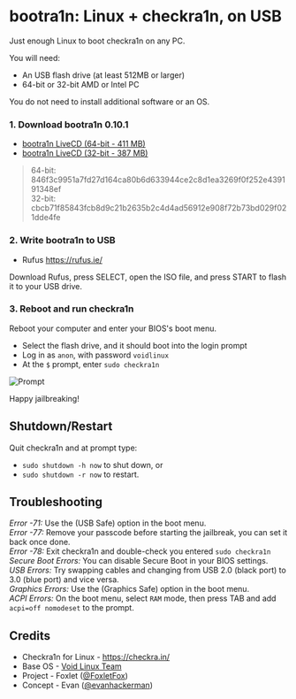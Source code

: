 bootra1n: Linux + checkra1n, on USB
===================================
Just enough Linux to boot checkra1n on any PC.

You will need:
- An USB flash drive (at least 512MB or larger)
- 64-bit or 32-bit AMD or Intel PC

You do not need to install additional software or an OS.

### 1. Download bootra1n 0.10.1
- [bootra1n LiveCD (64-bit - 411 MB)](https://github.com/foxlet/bootra1n/releases/download/0.10.1/bootra1n-x86_64-0.10.1-20200408.iso)
- [bootra1n LiveCD (32-bit - 387 MB)](https://github.com/foxlet/bootra1n/releases/download/0.10.1/bootra1n-i686-0.10.1-20200408.iso)
> 64-bit: 846f3c9951a7fd27d164ca80b6d633944ce2c8d1ea3269f0f252e439191348ef   
> 32-bit: cbcb71f85843fcb8d9c21b2635b2c4d4ad56912e908f72b73bd029f021dde4fe

### 2. Write bootra1n to USB
- Rufus https://rufus.ie/

Download Rufus, press SELECT, open the ISO file, and press START to flash it to your USB drive.

### 3. Reboot and run checkra1n
Reboot your computer and enter your BIOS's boot menu.

- Select the flash drive, and it should boot into the login prompt
- Log in as `anon`, with password `voidlinux`
- At the `$` prompt, enter `sudo checkra1n`

![Prompt](https://i.imgur.com/MmqUBUJ.png)

Happy jailbreaking!

## Shutdown/Restart
Quit checkra1n and at prompt type:
- `sudo shutdown -h now` to shut down, or
- `sudo shutdown -r now` to restart.

## Troubleshooting
*Error -71:* Use the (USB Safe) option in the boot menu.  
*Error -77:* Remove your passcode before starting the jailbreak, you can set it back once done.  
*Error -78:* Exit checkra1n and double-check you entered `sudo checkra1n`  
*Secure Boot Errors:* You can disable Secure Boot in your BIOS settings.  
*USB Errors:* Try swapping cables and changing from USB 2.0 (black port) to 3.0 (blue port) and vice versa.  
*Graphics Errors:* Use the (Graphics Safe) option in the boot menu.  
*ACPI Errors:* On the boot menu, select `RAM` mode, then press TAB and add `acpi=off nomodeset` to the prompt.  

## Credits
- Checkra1n for Linux - https://checkra.in/
- Base OS - [Void Linux Team](https://voidlinux.org/)
- Project - Foxlet ([@FoxletFox](https://twitter.com/foxletfox))
- Concept - Evan ([@evanhackerman](https://twitter.com/evanhackerman))
